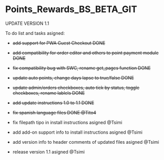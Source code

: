 # Points_Rewards_BS_BETA_GIT

UPDATE VERSION 1.1

To do list and tasks asigned:

<s>
    
- add support for PWA Guest Checkout DONE

- add compatibility for order editor and others to point payment module DONE

- fix compatibility bug with SWC, rename get_pages function DONE

- update auto points, change days lapse to true/false DONE 

- update admin/orders checkboxes, auto tick by status, toggle checkboxes, rename lablels DONE

- add update instructions 1.0 to 1.1 DONE

- fix spanish language files DONE @Tito4
</s>

- fix filepath tipo in install instructions asigned @Tsimi

- add add-on support info to install instructions asigned @Tsimi
    
- add version info to header comments of updated files asigned @Tsimi

- release version 1.1 asigned @Tsimi
